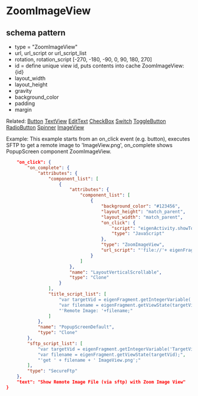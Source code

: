 # ZoomImageView
## schema pattern

* type = "ZoomImageView"
* url, url_script or url_script_list
* rotation, rotation_script [-270, -180, -90, 0, 90, 180, 270]
* id = define unique view id, puts contents into cache ZoomImageView:{id} 
* layout_width
* layout_height
* gravity
* background_color
* padding 
* margin

Related:
[Button](Button.md) 
[TextView](TextView.md) 
[EditText](EditText.md) 
[CheckBox](CheckBox.md) 
[Switch](Switch.md) 
[ToggleButton](ToggleButton.md) 
[RadioButton](RadioButton.md) 
[Spinner](Spinner.md) 
[ImageView](ImageView.md) 


Example:  This example starts from an on_click event (e.g. button), executes SFTP to get a remote image to 'ImageView.png', on_complete shows PopupScreen component ZoomImageView. 
```json
	"on_click": {
		"on_complete": {
			"attributes": {
				"component_list": [
					{
						"attributes": {
							"component_list": [
								{
									"background_color": "#123456",
									"layout_height": "match_parent",
									"layout_width": "match_parent",
									"on_click": {
										"script": "eigenActivity.showToast('image click eigenframe')",
										"type": "JavaScript"
									},
									"type": "ZoomImageView",
									"url_script": "'file://'+ eigenFragment.getCacheFilePath('ImageView.png')"
								}
							]
						},
						"name": "LayoutVerticalScrollable",
						"type": "Clone"
					}
				],
				"title_script_list": [
					"var targetVid = eigenFragment.getIntegerVariable('TargetViewId');",
					"var filename = eigenFragment.getViewState(targetVid);",
					"'Remote Image: '+filename;"
				]
			},
			"name": "PopupScreenDefault",
			"type": "Clone"
		},
		"sftp_script_list": [
			"var targetVid = eigenFragment.getIntegerVariable('TargetViewId');",
			"var filename = eigenFragment.getViewState(targetVid);",
			"'get ' + filename + ' ImageView.png';"
		],
		"type": "SecureFtp"
	},
	"text": "Show Remote Image File (via sftp) with Zoom Image View"
}
```
